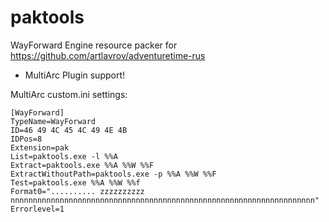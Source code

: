 paktools
========

WayForward Engine resource packer for https://github.com/artlavrov/adventuretime-rus

* MultiArc Plugin support!

MultiArc custom.ini settings:

```
[WayForward]
TypeName=WayForward
ID=46 49 4C 45 4C 49 4E 4B
IDPos=8
Extension=pak
List=paktools.exe -l %%A
Extract=paktools.exe %%A %%W %%F
ExtractWithoutPath=paktools.exe -p %%A %%W %%F
Test=paktools.exe %%A %%W %%f
Format0=".......... zzzzzzzzzz nnnnnnnnnnnnnnnnnnnnnnnnnnnnnnnnnnnnnnnnnnnnnnnnnnnnnnnnnnnnnnnnnnnn"
Errorlevel=1
```
